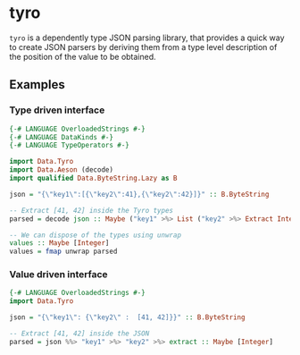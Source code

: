 # tyro

`tyro` is a dependently type JSON parsing library, that provides a quick way to create JSON parsers by deriving them from a type level description of the position of the value to be obtained.

## Examples

### Type driven interface

```Haskell
{-# LANGUAGE OverloadedStrings #-}
{-# LANGUAGE DataKinds #-}
{-# LANGUAGE TypeOperators #-}

import Data.Tyro
import Data.Aeson (decode)
import qualified Data.ByteString.Lazy as B

json = "{\"key1\":[{\"key2\":41},{\"key2\":42}]}" :: B.ByteString

-- Extract [41, 42] inside the Tyro types
parsed = decode json :: Maybe ("key1" >%> List ("key2" >%> Extract Integer))

-- We can dispose of the types using unwrap
values :: Maybe [Integer]
values = fmap unwrap parsed
```

### Value driven interface

```Haskell
{-# LANGUAGE OverloadedStrings #-}
import Data.Tyro

json = "{\"key1\": {\"key2\" :  [41, 42]}}" :: B.ByteString

-- Extract [41, 42] inside the JSON
parsed = json %%> "key1" >%> "key2" >%> extract :: Maybe [Integer]
```